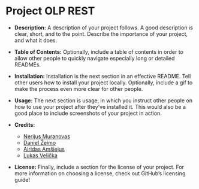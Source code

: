 # Project OLP REST

- **Description:** A description of your project follows. A good description is clear, short, and to the point. Describe the importance of your project, and what it does.

- **Table of Contents:** Optionally, include a table of contents in order to allow other people to quickly navigate especially long or detailed READMEs.

- **Installation:** Installation is the next section in an effective README. Tell other users how to install your project locally. Optionally, include a gif to make the process even more clear for other people.

- **Usage:** The next section is usage, in which you instruct other people on how to use your project after they’ve installed it. This would also be a good place to include screenshots of your project in action.

- **Credits:** 
  - [Nerijus Muranovas](https://github.com/dbnmur)
  - [Daniel Žeimo](https://github.com/Saigoshiki)
  - [Airidas Amšiejus](https://github.com/Xeriaz)
  - [Lukas Velička](https://github.com/MiniBig)

- **License:** Finally, include a section for the license of your project. For more information on choosing a license, check out GitHub’s licensing guide!
